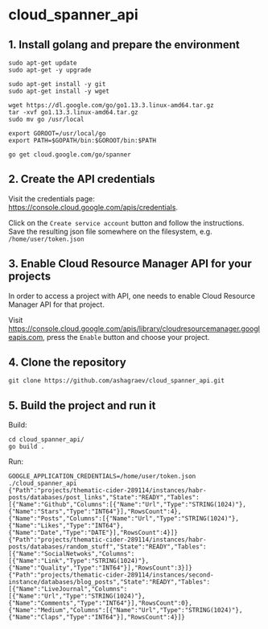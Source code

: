 # cloud_spanner_api



## 1. Install golang and prepare the environment

```
sudo apt-get update
sudo apt-get -y upgrade

sudo apt-get install -y git
sudo apt-get install -y wget

wget https://dl.google.com/go/go1.13.3.linux-amd64.tar.gz
tar -xvf go1.13.3.linux-amd64.tar.gz
sudo mv go /usr/local

export GOROOT=/usr/local/go
export PATH=$GOPATH/bin:$GOROOT/bin:$PATH

go get cloud.google.com/go/spanner
```

## 2. Create the API credentials

Visit the credentials page: https://console.cloud.google.com/apis/credentials.

Click on the ```Create service account``` button and follow the instructions.
Save the resulting json file somewhere on the filesystem, e.g. ```/home/user/token.json```

## 3. Enable Cloud Resource Manager API for your projects

In order to access a project with API, one needs to enable Cloud Resource Manager API for that project.

Visit https://console.cloud.google.com/apis/library/cloudresourcemanager.googleapis.com, press the ```Enable``` button and choose your project. 

## 4. Clone the repository

```
git clone https://github.com/ashagraev/cloud_spanner_api.git
```

## 5. Build the project and run it

Build:
```
cd cloud_spanner_api/
go build .
```

Run:
```
GOOGLE_APPLICATION_CREDENTIALS=/home/user/token.json ./cloud_spanner_api
{"Path":"projects/thematic-cider-289114/instances/habr-posts/databases/post_links","State":"READY","Tables":[{"Name":"Github","Columns":[{"Name":"Url","Type":"STRING(1024)"},{"Name":"Stars","Type":"INT64"}],"RowsCount":4},{"Name":"Posts","Columns":[{"Name":"Url","Type":"STRING(1024)"},{"Name":"Likes","Type":"INT64"},{"Name":"Date","Type":"DATE"}],"RowsCount":4}]}
{"Path":"projects/thematic-cider-289114/instances/habr-posts/databases/random_stuff","State":"READY","Tables":[{"Name":"SocialNetwoks","Columns":[{"Name":"Link","Type":"STRING(1024)"},{"Name":"Quality","Type":"INT64"}],"RowsCount":3}]}
{"Path":"projects/thematic-cider-289114/instances/second-instance/databases/blog_posts","State":"READY","Tables":[{"Name":"LiveJournal","Columns":[{"Name":"Url","Type":"STRING(1024)"},{"Name":"Comments","Type":"INT64"}],"RowsCount":0},{"Name":"Medium","Columns":[{"Name":"Url","Type":"STRING(1024)"},{"Name":"Claps","Type":"INT64"}],"RowsCount":4}]}
```

